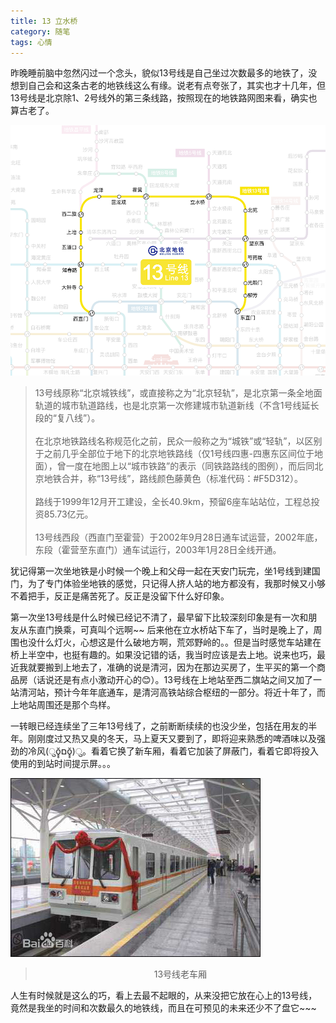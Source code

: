 ```yaml
---
title: 13 立水桥
category: 随笔
tags: 心情
---
```


昨晚睡前脑中忽然闪过一个念头，貌似13号线是自己坐过次数最多的地铁了，没想到自己会和这条古老的地铁线这么有缘。说老有点夸张了，其实也才十几年，但13号线是北京除1、2号线外的第三条线路，按照现在的地铁路网图来看，确实也算古老了。
<!--more-->

![13号线路图](/img/2019-04-25-01.png)

> 13号线原称“北京城铁线”，或直接称之为“北京轻轨”，是北京第一条全地面轨道的城市轨道路线，也是北京第一次修建城市轨道新线（不含1号线延长段的“复八线”）。<br><br>
在北京地铁路线名称规范化之前，民众一般称之为“城铁”或“轻轨”，以区别于之前几乎全部位于地下的北京地铁路线（仅1号线四惠-四惠东区间位于地面），曾一度在地图上以“城市铁路”的表示（同铁路路线的图例），而后同北京地铁合并，称“13号线”，路线颜色藤黄色（标准代码：#F5D312）。<br><br>
路线于1999年12月开工建设，全长40.9km，预留6座车站站位，工程总投资85.73亿元。<br><br>
13号线西段（西直门至霍营）于2002年9月28日通车试运营，2002年底，东段（霍营至东直门）通车试运行，2003年1月28日全线开通。

犹记得第一次坐地铁是小时候一个晚上和父母一起在天安门玩完，坐1号线到建国门，为了专门体验坐地铁的感觉，只记得人挤人站的地方都没有，我那时候又小够不着把手，反正是痛苦死了。反正是没留下什么好印象。

第一次坐13号线是什么时候已经记不清了，最早留下比较深刻印象是有一次和朋友从东直门换乘，可真叫个远啊~~ 后来他在立水桥站下车了，当时是晚上了，周围也没什么灯火，心想这是什么破地方啊，荒郊野岭的。。但是当时感觉车站建在桥上半空中，也挺有趣的。如果没记错的话，我当时应该是去上地。说来也巧，最近我就要搬到上地去了，准确的说是清河，因为在那边买房了，生平买的第一个商品房（话说还是有点小激动开心的😊）。13号线在上地站至西二旗站之间又加了一站清河站，预计今年年底通车，是清河高铁站综合枢纽的一部分。将近十年了，而上地站周围还是那个鸟样。

一转眼已经连续坐了三年13号线了，之前断断续续的也没少坐，包括在用友的半年。刚刚度过又热又臭的冬天，马上夏天又要到了，即将迎来熟悉的啤酒味以及强劲的冷风(ुŏ̥̥םŏ̥̥)ु。看着它换了新车厢，看着它加装了屏蔽门，看着它即将投入使用的到站时间提示屏。。。

![13号线老车厢](/img/2019-04-25-02.jpg)
> <center>13号线老车厢</center>

人生有时候就是这么的巧，看上去最不起眼的，从来没把它放在心上的13号线，竟然是我坐的时间和次数最久的地铁线，而且在可预见的未来还少不了盘它~~~
